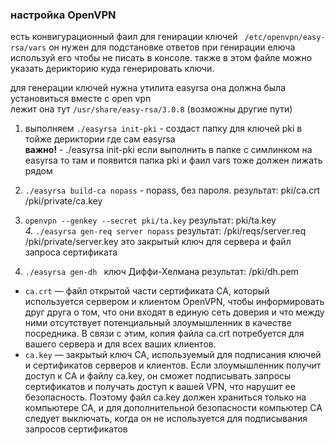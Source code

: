 

 ### настройка OpenVPN
 
 есть конвигурационный фаил для генирации ключей ` /etc/openvpn/easy-rsa/vars` он нужен для подстановке ответов при генирации елюча  
 используй его чтобы не писать в консоле. также в этом файле можно указать дерикторию куда генерировать ключи.  
 
 для генерации ключей нужна утилита easyrsa она должна была установиться вместе с open vpn  
 лежит она тут `/usr/share/easy-rsa/3.0.8` (возможны другие пути)  
 1. выполняем ` ./easyrsa init-pki ` - создаст папку для ключей pki в тойже дериктории где сам easyrsa  
 **важно!** - ./easyrsa init-pki если выполнить в папке с симлинком на easyrsa то там и появится папка pki и фаил vars тоже должен лижать рядом
 
 2. `./easyrsa build-ca nopass` - nopass, без пароля. результат: pki/ca.crt  /pki/private/ca.key  
 3. ` openvpn --genkey --secret pki/ta.key ` результат: pki/ta.key  
*4.* `./easyrsa gen-req server nopass` результат: /pki/reqs/server.req  /pki/private/server.key это закрытый ключ для сервера и файл запроса сертификата  
 5. `./easyrsa gen-dh ` ключ Диффи-Хелмана результат: /pki/dh.pem 
 
 
+ `ca.crt` — файл открытой части сертификата CA, который используется сервером и клиентом OpenVPN, чтобы информировать друг друга о том, что они входят в единую сеть доверия и что между ними отсутствует потенциальный злоумышленник в качестве посредника. В связи с этим, копия файла ca.crt потребуется для вашего сервера и для всех ваших клиентов.
+ `ca.key` — закрытый ключ CA, используемый для подписания ключей и сертификатов серверов и клиентов. Если злоумышленник получит доступ к CA и файлу ca.key, он сможет подписывать запросы сертификатов и получать доступ к вашей VPN, что нарушит ее безопасность. Поэтому файл ca.key должен храниться только на компьютере CA, и для дополнительной безопасности компьютер CA следует выключать, когда он не используется для подписывания запросов сертификатов